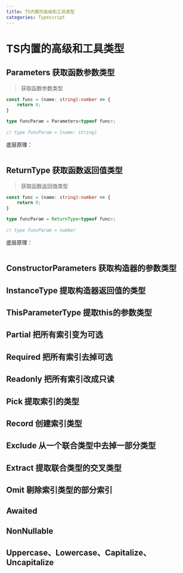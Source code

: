 ```yaml
---
title: TS内置的高级和工具类型
categories: Typescript
---
```


# TS内置的高级和工具类型

## Parameters 获取函数参数类型

> 获取函数参数类型

``` typescript
const func = (name: string):number => {
	return 0;
}

type funcParam = Parameters<typeof func>;
                            
// type funcParam = [name: string]                       
```

底层原理：

``` typescript
```

## ReturnType 获取函数返回值类型

> 获取函数返回值类型

``` typescript
const func = (name: string):number => {
	return 0;
}

type funcParam = ReturnType<typeof func>;
                            
// type funcParam = number                 
```

底层原理：

``` typescript
```

## ConstructorParameters 获取构造器的参数类型

## InstanceType 提取构造器返回值的类型

## ThisParameterType 提取this的参数类型

## Partial 把所有索引变为可选

## Required 把所有索引去掉可选

## Readonly 把所有索引改成只读

## Pick 提取索引的类型

## Record 创建索引类型

## Exclude 从一个联合类型中去掉一部分类型

## Extract 提取联合类型的交叉类型

## Omit 剔除索引类型的部分索引

## Awaited 

## NonNullable 

## Uppercase、Lowercase、Capitalize、Uncapitalize





